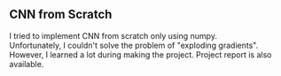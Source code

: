 ## CNN from Scratch

I tried to implement CNN from scratch only using numpy.  
Unfortunately, I couldn't solve the problem of "exploding gradients".  
However, I learned a lot during making the project. Project report is also available.  

